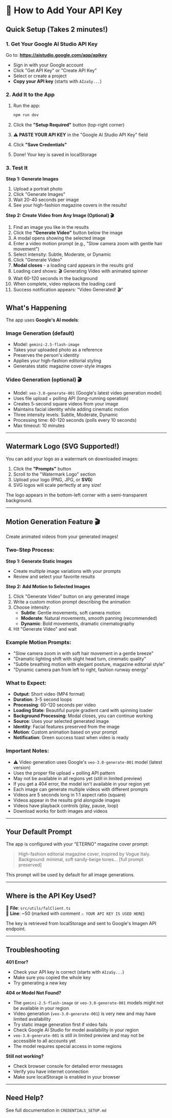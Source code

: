 # 🔑 How to Add Your API Key

## Quick Setup (Takes 2 minutes!)

### 1. Get Your Google AI Studio API Key

Go to: **https://aistudio.google.com/app/apikey**

- Sign in with your Google account
- Click "Get API Key" or "Create API Key"  
- Select or create a project
- **Copy your API key** (starts with `AIzaSy...`)

### 2. Add It to the App

1. Run the app:
   ```bash
   npm run dev
   ```

2. Click the **"Setup Required"** button (top-right corner)

3. **⚠️ PASTE YOUR API KEY** in the "Google AI Studio API Key" field

4. Click **"Save Credentials"**

5. Done! Your key is saved in localStorage

### 3. Test It

**Step 1: Generate Images**
1. Upload a portrait photo
2. Click "Generate Images"  
3. Wait 20-40 seconds per image
4. See your high-fashion magazine covers in the results!

**Step 2: Create Video from Any Image (Optional) 🎬**
1. Find an image you like in the results
2. Click the **"Generate Video"** button below the image
3. A modal opens showing the selected image
4. Enter a video motion prompt (e.g., "Slow camera zoom with gentle hair movement")
5. Select intensity: Subtle, Moderate, or Dynamic
6. Click "Generate Video"
7. **Modal closes** - a loading card appears in the results grid
8. Loading card shows: 🎬 Generating Video with animated spinner
9. Wait 60-120 seconds in the background
10. When complete, video replaces the loading card
11. Success notification appears: "Video Generated! 🎬"

## What's Happening

The app uses **Google's AI models**:

### Image Generation (default)
- Model: `gemini-2.5-flash-image`
- Takes your uploaded photo as a reference
- Preserves the person's identity
- Applies your high-fashion editorial styling
- Generates static magazine cover-style images

### Video Generation (optional) 🎬
- Model: `veo-3.0-generate-001` (Google's latest video generation model)
- Uses file upload + polling API (long-running operation)
- Creates 5-second square videos from your image
- Maintains facial identity while adding cinematic motion
- Three intensity levels: Subtle, Moderate, Dynamic
- Processing time: 60-120 seconds (polls every 10 seconds)
- Max timeout: 10 minutes

---

## Watermark Logo (SVG Supported!)

You can add your logo as a watermark on downloaded images:

1. Click the **"Prompts"** button
2. Scroll to the "Watermark Logo" section
3. Upload your logo (PNG, JPG, or **SVG**)
4. SVG logos will scale perfectly at any size!

The logo appears in the bottom-left corner with a semi-transparent background.

---

## Motion Generation Feature 🎬

Create animated videos from your generated images!

### Two-Step Process:

**Step 1: Generate Static Images**
- Create multiple image variations with your prompts
- Review and select your favorite results

**Step 2: Add Motion to Selected Images**
1. Click "Generate Video" button on any generated image
2. Write a custom motion prompt describing the animation
3. Choose intensity:
   - **Subtle**: Gentle movements, soft camera motion
   - **Moderate**: Natural movements, smooth panning (recommended)
   - **Dynamic**: Bold movements, dramatic cinematography
4. Hit "Generate Video" and wait

### Example Motion Prompts:
- "Slow camera zoom in with soft hair movement in a gentle breeze"
- "Dramatic lighting shift with slight head turn, cinematic quality"
- "Subtle breathing motion with elegant posture, magazine editorial style"
- "Dynamic camera pan from left to right, fashion runway energy"

### What to Expect:
- **Output**: Short video (MP4 format)
- **Duration**: 3-5 second loops
- **Processing**: 60-120 seconds per video
- **Loading State**: Beautiful purple gradient card with spinning loader
- **Background Processing**: Modal closes, you can continue working
- **Source**: Uses your selected generated image
- **Identity**: Facial features preserved from the image
- **Motion**: Custom animation based on your prompt
- **Notification**: Green success toast when video is ready

### Important Notes:
- ⚠️ Video generation uses Google's `veo-3.0-generate-001` model (latest version)
- Uses the proper file upload + polling API pattern
- May not be available in all regions yet (still in limited preview)
- If you get a 404 error, the model isn't available in your region yet
- Each image can generate multiple videos with different prompts
- Videos are 5 seconds long in 1:1 aspect ratio (square)
- Videos appear in the results grid alongside images
- Videos have playback controls (play, pause, loop)
- Download works for both images and videos

---

## Your Default Prompt

The app is configured with your "ETERNO" magazine cover prompt:

> High-fashion editorial magazine cover, inspired by Vogue Italy. Background: minimal, soft sandy-beige tones... [full prompt preserved]

This prompt will be used by default for all image generations.

---

## Where is the API Key Used?

📍 **File**: `src/utils/falClient.ts`  
📍 **Line**: ~50 (marked with comment `⚠️ YOUR API KEY IS USED HERE`)

The key is retrieved from localStorage and sent to Google's Imagen API endpoint.

---

## Troubleshooting

**401 Error?**
- Check your API key is correct (starts with `AIzaSy...`)
- Make sure you copied the whole key
- Try generating a new key

**404 or Model Not Found?**
- The `gemini-2.5-flash-image` or `veo-3.0-generate-001` models might not be available in your region
- Video generation (`veo-3.0-generate-001`) is very new and may have limited availability
- Try static image generation first if video fails
- Check Google AI Studio for model availability in your region
- `veo-3.0-generate-001` is still in limited preview and may not be accessible to all accounts yet
- The model requires special access in some regions

**Still not working?**
- Check browser console for detailed error messages
- Verify you have internet connection
- Make sure localStorage is enabled in your browser

---

## Need Help?

See full documentation in `CREDENTIALS_SETUP.md`

